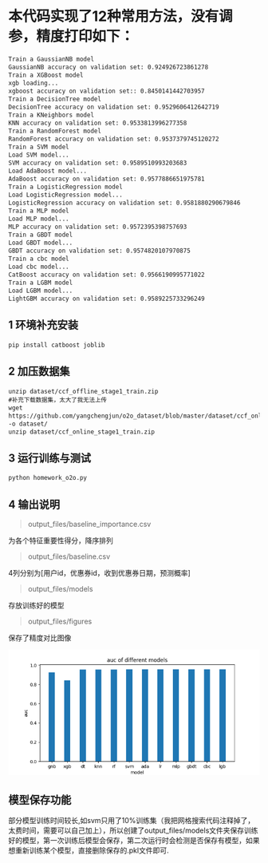 # 本代码实现了12种常用方法，没有调参，精度打印如下：
```
Train a GaussianNB model
GaussianNB accuracy on validation set: 0.924926723861278
Train a XGBoost model
xgb loading...
xgboost accuracy on validation set:: 0.8450141442703957
Train a DecisionTree model
DecisionTree accuracy on validation set: 0.9529606412642719
Train a KNeighbors model
KNN accuracy on validation set: 0.9533813996277358
Train a RandomForest model
RandomForest accuracy on validation set: 0.9537379745120272
Train a SVM model
Load SVM model...
SVM accuracy on validation set: 0.9589510993203683
Load AdaBoost model...
AdaBoost accuracy on validation set: 0.9577886651975781
Train a LogisticRegression model
Load LogisticRegression model...
LogisticRegression accuracy on validation set: 0.9581880290679846
Train a MLP model
Load MLP model...
MLP accuracy on validation set: 0.9572395398757693
Train a GBDT model
Load GBDT model...
GBDT accuracy on validation set: 0.9574820107970875
Train a cbc model
Load cbc model...
CatBoost accuracy on validation set: 0.9566190995771022
Train a LGBM model
Load LGBM model...
LightGBM accuracy on validation set: 0.9589225733296249
```
## 1 环境补充安装
```
pip install catboost joblib
```
## 2 加压数据集
```
unzip dataset/ccf_offline_stage1_train.zip
#补充下载数据集，太大了我无法上传
wget https://github.com/yangchengjun/o2o_dataset/blob/master/dataset/ccf_online_stage1_train.zip -o dataset/
unzip dataset/ccf_online_stage1_train.zip 
```
## 3 运行训练与测试
```
python homework_o2o.py
```
## 4 输出说明

> output_files/baseline_importance.csv

为各个特征重要性得分，降序排列

> output_files/baseline.csv

4列分别为[用户id，优惠券id，收到优惠券日期，预测概率]

> output_files/models

存放训练好的模型

> output_files/figures

保存了精度对比图像

![fig](output_files/figures/auc_of_different_models.png 'fig')

## 模型保存功能
部分模型训练时间较长,如svm只用了10%训练集（我把网格搜索代码注释掉了，太费时间，需要可以自己加上），所以创建了output_files/models文件夹保存训练好的模型，第一次训练后模型会保存，第二次运行时会检测是否保存有模型，如果想重新训练某个模型，直接删除保存的.pkl文件即可.
